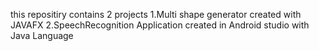 this repositiry contains 2 projects 
1.Multi shape generator created  with JAVAFX
2.SpeechRecognition Application created in Android studio with Java Language
